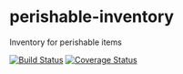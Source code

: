# perishable-inventory
Inventory for perishable items

[![Build Status](https://app.travis-ci.com/UggoPrince/perishable-inventory.svg?branch=ft-get-item)](https://app.travis-ci.com/UggoPrince/perishable-inventory)  [![Coverage Status](https://coveralls.io/repos/github/UggoPrince/perishable-inventory/badge.svg)](https://coveralls.io/github/UggoPrince/perishable-inventory)
